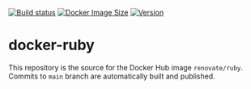 [![Build status](https://github.com/renovatebot/docker-ruby/actions/workflows/build.yml/badge.svg)](https://github.com/renovatebot/docker-ruby/actions/workflows/build.yml)
[![Docker Image Size](https://img.shields.io/docker/image-size/renovate/ruby/latest)](https://hub.docker.com/r/renovate/ruby)
[![Version](https://img.shields.io/docker/v/renovate/ruby/latest)](https://hub.docker.com/r/renovate/ruby)

# docker-ruby

This repository is the source for the Docker Hub image `renovate/ruby`. Commits to `main` branch are automatically built and published.
